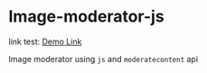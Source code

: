 # Image-moderator-js

link test: [Demo Link](nghia46.github.io/Image-moderator-js/)

Image moderator using `js` and `moderatecontent` api
